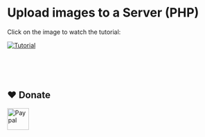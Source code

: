 # Upload images to a Server (PHP)

Click on the image to watch the tutorial:

[![Tutorial](https://img.youtube.com/vi/Bp4h4pmcw3c/0.jpg)](https://www.youtube.com/watch?v=Bp4h4pmcw3c)

<br><br>
<br>
## ❤️ Donate  
<a href="https://paypal.me/hamzaherbou" title="https://paypal.me/hamzaherbou" target="_blank"><img align="left" height="50" src="https://www.mediafire.com/convkey/72dc/iz78ys7vtfsl957zg.jpg" alt="Paypal"></a>
